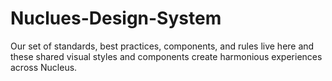 # Nuclues-Design-System

Our set of standards, best practices, components, and rules live here and these shared visual styles and components create harmonious experiences across Nucleus.
